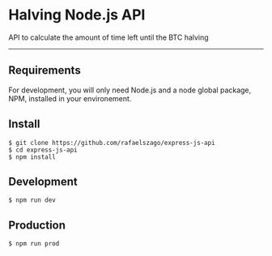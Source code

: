 # Halving Node.js API

API to calculate the amount of time left until the BTC halving

---
## Requirements

For development, you will only need Node.js and a node global package, NPM, installed in your environement.

## Install

    $ git clone https://github.com/rafaelszago/express-js-api
    $ cd express-js-api
    $ npm install

## Development

    $ npm run dev

## Production

    $ npm run prod